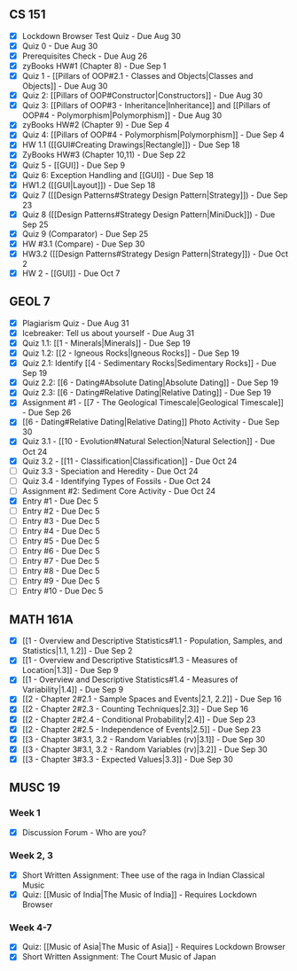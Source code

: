 ## CS 151
- [x] Lockdown Browser Test Quiz - Due Aug 30
- [x] Quiz 0 - Due Aug 30
- [x] Prerequisites Check - Due Aug 26
- [x] zyBooks HW#1 (Chapter 8) - Due Sep 1
- [x] Quiz 1 - [[Pillars of OOP#2.1 - Classes and Objects|Classes and Objects]] - Due Aug 30
- [x] Quiz 2: [[Pillars of OOP#Constructor|Constructors]] - Due Aug 30
- [x] Quiz 3: [[Pillars of OOP#3 - Inheritance|Inheritance]] and [[Pillars of OOP#4 - Polymorphism|Polymorphism]] - Due Aug 30
- [x] zyBooks HW#2 (Chapter 9) - Due Sep 4
- [x] Quiz 4: [[Pillars of OOP#4 - Polymorphism|Polymorphism]] - Due Sep 4
- [x] HW 1.1 ([[GUI#Creating Drawings|Rectangle]]) - Due Sep 18
- [x] ZyBooks HW#3 (Chapter 10,11) - Due Sep 22
- [x] Quiz 5 - [[GUI]] - Due Sep 9
- [x] Quiz 6: Exception Handling and [[GUI]] - Due Sep 18
- [x] HW1.2 ([[GUI|Layout]]) - Due Sep 18
- [x] Quiz 7 ([[Design Patterns#Strategy Design Pattern|Strategy]]) - Due Sep 23
- [x] Quiz 8 ([[Design Patterns#Strategy Design Pattern|MiniDuck]]) - Due Sep 25
- [x] Quiz 9 (Comparator) - Due Sep 25
- [x] HW #3.1 (Compare) - Due Sep 30
- [x] HW3.2 ([[Design Patterns#Strategy Design Pattern|Strategy]]) - Due Oct 2
- [x] HW 2 - [[GUI]] - Due Oct 7
## GEOL 7
- [x] Plagiarism Quiz - Due Aug 31
- [x] Icebreaker: Tell us about yourself - Due Aug 31
- [x] Quiz 1.1: [[1 - Minerals|Minerals]] - Due Sep 19
- [x] Quiz 1.2: [[2 - Igneous Rocks|Igneous Rocks]] - Due Sep 19
- [x] Quiz 2.1: Identify [[4 - Sedimentary Rocks|Sedimentary Rocks]] - Due Sep 19
- [x] Quiz 2.2: [[6 - Dating#Absolute Dating|Absolute Dating]] - Due Sep 19
- [x] Quiz 2.3: [[6 - Dating#Relative Dating|Relative Dating]] - Due Sep 19
- [x] Assignment #1 - [[7 - The Geological Timescale|Geological Timescale]] - Due Sep 26
- [x] [[6 - Dating#Relative Dating|Relative Dating]] Photo Activity - Due Sep 30
- [x] Quiz 3.1 - [[10 - Evolution#Natural Selection|Natural Selection]] - Due Oct 24
- [x] Quiz 3.2 - [[11 - Classification|Classification]] - Due Oct 24
- [ ] Quiz 3.3 - Speciation and Heredity - Due Oct 24
- [ ] Quiz 3.4 - Identifying Types of Fossils - Due Oct 24
- [ ] Assignment #2: Sediment Core Activity - Due Oct 24
- [x] Entry #1 - Due Dec 5
- [ ] Entry #2 - Due Dec 5
- [ ] Entry #3 - Due Dec 5
- [ ] Entry #4 - Due Dec 5
- [ ] Entry #5 - Due Dec 5
- [ ] Entry #6 - Due Dec 5
- [ ] Entry #7 - Due Dec 5
- [ ] Entry #8 - Due Dec 5
- [ ] Entry #9 - Due Dec 5
- [ ] Entry #10 - Due Dec 5
## MATH 161A

- [x] [[1 - Overview and Descriptive Statistics#1.1 - Population, Samples, and Statistics|1.1, 1.2]] - Due Sep 2
- [x] [[1 - Overview and Descriptive Statistics#1.3 - Measures of Location|1.3]] - Due Sep 9
- [x] [[1 - Overview and Descriptive Statistics#1.4 - Measures of Variability|1.4]] - Due Sep 9
- [x] [[2 - Chapter 2#2.1 - Sample Spaces and Events|2.1, 2.2]] - Due Sep 16
- [x] [[2 - Chapter 2#2.3 - Counting Techniques|2.3]] - Due Sep 16
- [x] [[2 - Chapter 2#2.4 - Conditional Probability|2.4]] - Due Sep 23
- [x] [[2 - Chapter 2#2.5 - Independence of Events|2.5]] - Due Sep 23
- [x] [[3 - Chapter 3#3.1, 3.2 - Random Variables (rv)|3.1]] - Due Sep 30
- [x] [[3 - Chapter 3#3.1, 3.2 - Random Variables (rv)|3.2]] - Due Sep 30
- [x] [[3 - Chapter 3#3.3 - Expected Values|3.3]] - Due Sep 30
## MUSC 19
### Week 1
- [x] Discussion Forum - Who are you?
### Week 2, 3
- [x] Short Written Assignment: Thee use of the raga in Indian Classical Music
- [x] Quiz: [[Music of India|The Music of India]] - Requires Lockdown Browser
### Week 4-7
- [x] Quiz: [[Music of Asia|The Music of Asia]] - Requires Lockdown Browser
- [x] Short Written Assignment: The Court Music of Japan